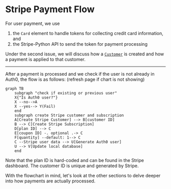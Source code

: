 # Stripe Payment Flow

For user payment, we use 

1. the `Card` element to handle tokens for collecting credit card information, and
2. the Stripe-Python API to send the token for payment processing

Under the second issue, we will discuss how a [`Customer`](../concepts/customers) is created and how a payment is applied to that customer. 

_____

After a payment is processed and we check if the user is not already in Auth0, the flow is as follows:
(refresh page if chart is not showing)

```mermaid
graph TB
    subgraph "check if existing or previous user"
    X{"Is Auth0 user?"}
    X --no-->A
    X --yes--> Y(Fail)
    end
    subgraph create Stripe customer and subscription
    A[Create Stripe Customer] --> B[customer ID]
    B --> C[Create Stripe Subscription]
    D[plan ID] --> C
    E[coupon ID] -. optional .-> C
    F[quantity] --default: 1--> C
    C --Stripe user data --> U[Generate Auth0 user]
    U --> V[Update local database]
    end
```

Note that the plan ID is hard-coded and can be found in the Stripe dashboard. The customer ID is unique and generated by Stripe. 

With the flowchart in mind, let's look at the other sections to delve deeper into how payments are actually processed.
